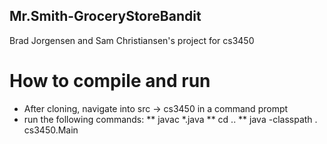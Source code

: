 ## Mr.Smith-GroceryStoreBandit
Brad Jorgensen and Sam Christiansen's project for cs3450
# How to compile and run
* After cloning, navigate into src -> cs3450 in a command prompt
* run the following commands:
** javac *.java
** cd ..
** java -classpath . cs3450.Main
